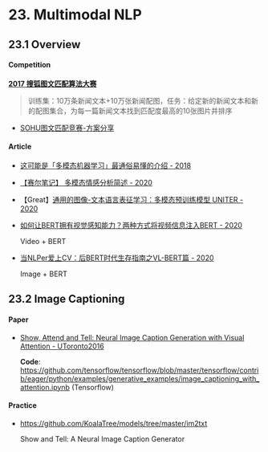 
# 23. Multimodal NLP

## 23.1 Overview

#### Competition

**[2017 搜狐图文匹配算法大赛](https://biendata.com/competition/luckydata/)**

> 训练集：10万条新闻文本+10万张新闻配图，任务：给定新的新闻文本和新的配图集合，为每一篇新闻文本找到匹配度最高的10张图片并排序 

- [SOHU图文匹配竞赛-方案分享](https://blog.csdn.net/wzmsltw/article/details/73330439)

#### Article

- [这可能是「多模态机器学习」最通俗易懂的介绍 - 2018](https://zhuanlan.zhihu.com/p/53511144)

- [【赛尔笔记】 多模态情感分析简述 - 2020](https://mp.weixin.qq.com/s?__biz=MzI4MDYzNzg4Mw==&mid=2247492349&idx=6&sn=40bec66b380eb190d1c3e61918701f8b)

- 【Great】[通用的图像-文本语言表征学习：多模态预训练模型 UNITER - 2020](https://mp.weixin.qq.com/s/GxQ27vY5naaAXtp_ZTV0ZA)

- [如何让BERT拥有视觉感知能力？两种方式将视频信息注入BERT - 2020](https://mp.weixin.qq.com/s?__biz=MzIwNzc2NTk0NQ==&mid=2247485842&idx=1&sn=cc24542d51e17533781d5c60bd693cec)

    Video + BERT

- [当NLPer爱上CV：后BERT时代生存指南之VL-BERT篇 - 2020](https://mp.weixin.qq.com/s/s5YIG6rBEy6fZkFLh-CzoA)

    Image + BERT


## 23.2 Image Captioning

#### Paper

- [Show, Attend and Tell: Neural Image Caption Generation with Visual Attention - UToronto2016](https://arxiv.org/abs/1502.03044)

    **Code**: <https://github.com/tensorflow/tensorflow/blob/master/tensorflow/contrib/eager/python/examples/generative_examples/image_captioning_with_attention.ipynb> (Tensorflow)


#### Practice

- <https://github.com/KoalaTree/models/tree/master/im2txt>

    Show and Tell: A Neural Image Caption Generator